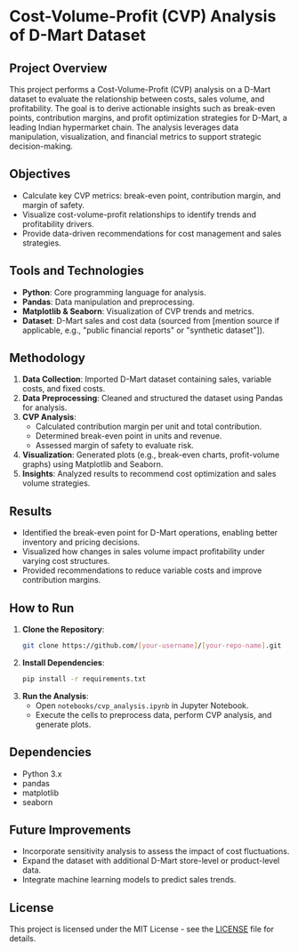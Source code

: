 

# Cost-Volume-Profit (CVP) Analysis of D-Mart Dataset

## Project Overview
This project performs a Cost-Volume-Profit (CVP) analysis on a D-Mart dataset to evaluate the relationship between costs, sales volume, and profitability. The goal is to derive actionable insights such as break-even points, contribution margins, and profit optimization strategies for D-Mart, a leading Indian hypermarket chain. The analysis leverages data manipulation, visualization, and financial metrics to support strategic decision-making.

## Objectives
- Calculate key CVP metrics: break-even point, contribution margin, and margin of safety.
- Visualize cost-volume-profit relationships to identify trends and profitability drivers.
- Provide data-driven recommendations for cost management and sales strategies.

## Tools and Technologies
- **Python**: Core programming language for analysis.
- **Pandas**: Data manipulation and preprocessing.
- **Matplotlib & Seaborn**: Visualization of CVP trends and metrics.
- **Dataset**: D-Mart sales and cost data (sourced from [mention source if applicable, e.g., "public financial reports" or "synthetic dataset"]).

## Methodology
1. **Data Collection**: Imported D-Mart dataset containing sales, variable costs, and fixed costs.
2. **Data Preprocessing**: Cleaned and structured the dataset using Pandas for analysis.
3. **CVP Analysis**:
   - Calculated contribution margin per unit and total contribution.
   - Determined break-even point in units and revenue.
   - Assessed margin of safety to evaluate risk.
4. **Visualization**: Generated plots (e.g., break-even charts, profit-volume graphs) using Matplotlib and Seaborn.
5. **Insights**: Analyzed results to recommend cost optimization and sales volume strategies.

## Results
- Identified the break-even point for D-Mart operations, enabling better inventory and pricing decisions.
- Visualized how changes in sales volume impact profitability under varying cost structures.
- Provided recommendations to reduce variable costs and improve contribution margins.

## How to Run
1. **Clone the Repository**:
   ```bash
   git clone https://github.com/[your-username]/[your-repo-name].git
   ```
2. **Install Dependencies**:
   ```bash
   pip install -r requirements.txt
   ```
3. **Run the Analysis**:
   - Open `notebooks/cvp_analysis.ipynb` in Jupyter Notebook.
   - Execute the cells to preprocess data, perform CVP analysis, and generate plots.

## Dependencies
- Python 3.x
- pandas
- matplotlib
- seaborn

## Future Improvements
- Incorporate sensitivity analysis to assess the impact of cost fluctuations.
- Expand the dataset with additional D-Mart store-level or product-level data.
- Integrate machine learning models to predict sales trends.

## License
This project is licensed under the MIT License - see the [LICENSE](LICENSE) file for details.

